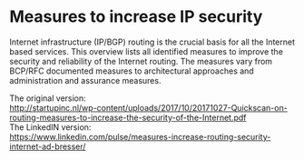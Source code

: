# Measures to increase IP security

Internet infrastructure (IP/BGP) routing is the crucial basis for all the Internet based services. 
This overview lists all identified measures to improve the security and reliability of the Internet routing. 
The measures vary from BCP/RFC documented measures to architectural approaches and administration and assurance measures.

The original version:  
http://startupinc.nl/wp-content/uploads/2017/10/20171027-Quickscan-on-routing-measures-to-increase-the-security-of-the-Internet.pdf  
The LinkedIN version:  
https://www.linkedin.com/pulse/measures-increase-routing-security-internet-ad-bresser/
